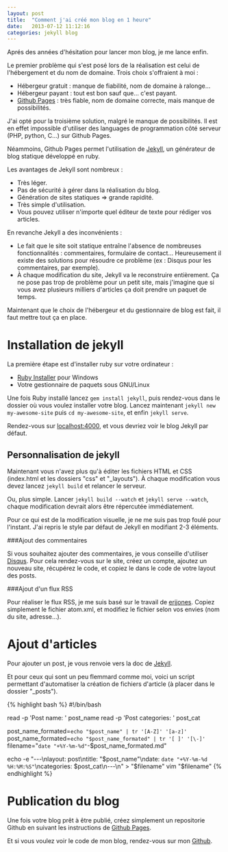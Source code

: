 ```yaml
---
layout: post
title:  "Comment j'ai créé mon blog en 1 heure"
date:   2013-07-12 11:12:16
categories: jekyll blog
---
```


Aprés des années d'hésitation pour lancer mon blog, je me lance enfin. 

Le premier problème qui s'est posé lors de la réalisation est celui de l'hébergement et du nom de domaine.
Trois choix s'offraient à moi :

* Hébergeur gratuit : manque de fiabilité, nom de domaine à ralonge...
* Hébergeur payant : tout est bon sauf que... c'est payant.
* [Github Pages](http://pages.github.com/) : très fiable, nom de domaine correcte, mais manque de possibilités.

J'ai opté pour la troisième solution, malgré le manque de possibilités. Il est en effet impossible d'utiliser des languages de programmation côté serveur (PHP, python, C...) sur Github Pages.

Néammoins, Github Pages permet l'utilisation de [Jekyll](http://jekyllrb.com/), un générateur de blog statique développé en ruby.   

Les avantages de Jekyll sont nombreux :

* Très léger.
* Pas de sécurité à gérer dans la réalisation du blog.
* Génération de sites statiques => grande rapidité.
* Très simple d'utilisation.
* Vous pouvez utiliser n'importe quel éditeur de texte pour rédiger vos articles.

En revanche Jekyll a des inconvénients :

* Le fait que le site soit statique entraîne l'absence de nombreuses fonctionnalités : commentaires, formulaire de contact... Heureusement il existe des solutions pour résoudre ce problème (ex : Disqus pour les commentaires, par exemple).
* À chaque modification du site, Jekyll va le reconstruire entièrement. Ça ne pose pas trop de problème pour un petit site, mais j'imagine que si vous avez plusieurs milliers d'articles ça doit prendre un paquet de temps.

Maintenant que le choix de l'hébergeur et du gestionnaire de blog est fait, il faut mettre tout ça en place.

Installation de jekyll
======================

La première étape est d'installer ruby sur votre ordinateur :

* [Ruby Installer](http://rubyinstaller.org/) pour Windows
* Votre gestionnaire de paquets sous GNU/Linux

Une fois Ruby installé lancez `gem install jekyll`, puis rendez-vous dans le dossier où vous voulez installer votre blog.
Lancez maintenant `jekyll new my-awesome-site` puis `cd my-awesome-site`, et enfin `jekyll serve`.

Rendez-vous sur [localhost:4000](http://localhost:4000), et vous devriez voir le blog Jekyll par défaut.

Personnalisation de jekyll
--------------------------

Maintenant vous n'avez plus qu'à éditer les fichiers HTML et CSS (index.html et les dossiers "css" et "_layouts"). À chaque modification vous devez lancez `jekyll build` et relancer le serveur.

Ou, plus simple. Lancer `jekyll build --watch` et `jekyll serve --watch`, chaque modification devrait alors être répercutée immédiatement.

Pour ce qui est de la modification visuelle, je ne me suis pas trop foulé pour l'instant. J'ai repris le style par défaut de Jekyll en modifiant 2-3 éléments.

###Ajout des commentaires

Si vous souhaitez ajouter des commentaires, je vous conseille d'utiliser [Disqus](http://disqus.com/).
Pour cela rendez-vous sur le site, créez un compte, ajoutez un nouveau site, récupérez le code, et copiez le dans le code de votre layout des posts.

###Ajout d'un flux RSS

Pour réaliser le flux RSS, je me suis basé sur le travail de [erjjones](https://github.com/erjjones/erjjones.github.com). Copiez simplement le fichier atom.xml, et modifiez le fichier selon vos envies (nom du site, adresse...).

Ajout d'articles
================

Pour ajouter un post, je vous renvoie vers la doc de [Jekyll](http://jekyllrb.com/docs/posts/).

Et pour ceux qui sont un peu flemmard comme moi, voici un script permettant d'automatiser la création de fichiers d'article (à placer dans le dossier "\_posts").

{% highlight bash %}
#!/bin/bash

read -p 'Post name: ' post_name
read -p 'Post categories: ' post_cat

post_name_formated=`echo "$post_name" | tr '[A-Z]' '[a-z]'`
post_name_formated=`echo "$post_name_formated" | tr '[ ]' '[\-]'`
filename="`date "+%Y-%m-%d"`-$post_name_formated.md"

echo -e "---\nlayout: post\ntitle:  \"$post_name\"\ndate:   `date "+%Y-%m-%d %H:%M:%S"`\ncategories: $post_cat\n---\n" > "$filename"
vim "$filename"
{% endhighlight %}

Publication du blog
===================

Une fois votre blog prêt à être publié, créez simplement un repositorie Github en suivant les instructions de [Github Pages](http://pages.github.com/).

Et si vous voulez voir le code de mon blog, rendez-vous sur mon [Github](https://github.com/cyprieng/cyprieng.github.com).
